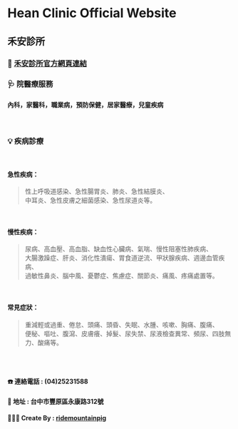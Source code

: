 # Hean Clinic Official Website
## 禾安診所
### 🚀 [禾安診所官方網頁連結](https://heanclinicwebsite.github.io/HeanClinic/)

### 🩺 院醫療服務
#### 內科，家醫科，職業病，預防保健，居家醫療，兒童疾病
<br>

### 💡 疾病診療
<br>

#### 急性疾病：
>性上呼吸道感染、急性腸胃炎、肺炎、急性結膜炎、<br>中耳炎、急性皮膚之細菌感染、急性尿道炎等。
<br>

#### 慢性疾病：
>尿病、高血壓、高血脂、缺血性心臟病、氣喘、慢性阻塞性肺疾病、<br>大腸激躁症、肝炎、消化性潰瘍、胃食道逆流、甲狀腺疾病、週邊血管疾病、<br>過敏性鼻炎、腦中風、憂鬱症、焦慮症、關節炎、痛風、疼痛處置等。
<br>

#### 常見症狀：
>重減輕或過重、倦怠、頭痛、頭昏、失眠、水腫、咳嗽、胸痛、腹痛、<br>便秘、嘔吐、腹瀉、皮膚癢、掉髮、尿失禁、尿液檢查異常、頻尿、四肢無力、酸痛等。　
<br>

<br>

#### ☎️ 連絡電話 : (04)25231588
#### 🏥 地址 : 台中市豐原區永康路312號
#### 🧑🏻‍💻 Create By : [ridemountainpig](https://github.com/ridemountainpig/)
